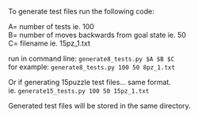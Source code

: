 To generate test files run the following code:

A= number of tests ie. 100  
B= number of moves backwards from goal state ie. 50    
C= filename ie. 15pz_1.txt

run in command line: `generate8_tests.py $A $B $C`  
for example: `generate8_tests.py 100 50 8pz_1.txt`
  
Or if generating 15puzzle test files... same format.  
ie. `generate15_tests.py 100 50 15pz_1.txt`  

Generated test files will be stored in the same directory.  
